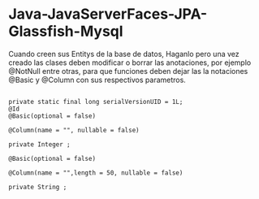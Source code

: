 # Java-JavaServerFaces-JPA-Glassfish-Mysql

Cuando creen sus Entitys de la base de datos, Haganlo pero una vez creado las clases deben modificar o borrar las anotaciones, por ejemplo @NotNull
entre otras, para que funciones deben dejar las la notaciones @Basic y @Column con sus respectivos parametros.

<code>
private static final long serialVersionUID = 1L;<brbatman eternamente>
@Id
@Basic(optional = false)<br/>
@Column(name = "<nombreAtributo>", nullable = false)<br/>
private Integer <nombreAtributo>;<br/>
@Basic(optional = false)<br/>
@Column(name = "<nombreAtributo>",length = 50, nullable = false)<br/>
private String <nombreAtributo>;<br/>
</code>
